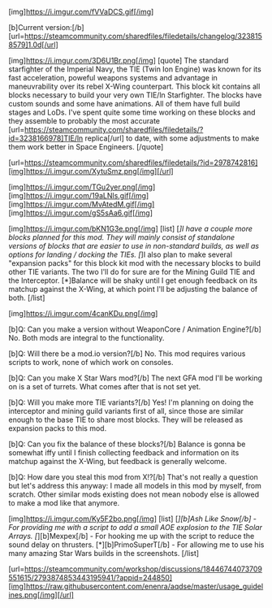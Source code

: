 [img]https://i.imgur.com/fVVaDCS.gif[/img]

[b]Current version:[/b] [url=https://steamcommunity.com/sharedfiles/filedetails/changelog/3238158579]1.0d[/url]

[img]https://i.imgur.com/3D6U1Br.png[/img]
[quote]
The standard starfighter of the Imperial Navy, the TIE (Twin Ion Engine) was known for its fast acceleration, poweful weapons systems and advantage in maneuvrability over its rebel X-Wing counterpart. This block kit contains all blocks necessary to build your very own TIE/ln Starfighter. The blocks have custom sounds and some have animations. All of them have full build stages and LoDs. I've spent quite some time working on these blocks and they assemble to probably the most accurate [url=https://steamcommunity.com/sharedfiles/filedetails/?id=3238166978]TIE/ln replica[/url] to date, with some adjustments to make them work better in Space Engineers.
[/quote]

[url=https://steamcommunity.com/sharedfiles/filedetails/?id=2978742816][img]https://i.imgur.com/XytuSmz.png[/img][/url]


[img]https://i.imgur.com/TGu2yer.png[/img]
[img]https://i.imgur.com/19aLNls.gif[/img]
[img]https://i.imgur.com/MvAtedM.gif[/img]
[img]https://i.imgur.com/gS5sAa6.gif[/img]


[img]https://i.imgur.com/bKN1G3e.png[/img]
[list]
[*]I have a couple more blocks planned for this mod. They will mainly consist of standalone versions of blocks that are easier to use in non-standard builds, as well as options for landing / docking the TIEs.
[*]I also plan to make several "expansion packs" for this block kit mod with the necessary blocks to build other TIE variants. The two I'll do for sure are for the Mining Guild TIE and the Interceptor.
[*]Balance will be shaky until I get enough feedback on its matchup against the X-Wing, at which point I'll be adjusting the balance of both.
[/list]


[img]https://i.imgur.com/4canKDu.png[/img]

[b]Q: Can you make a version without WeaponCore / Animation Engine?[/b]
No. Both mods are integral to the functionality.

[b]Q: Will there be a mod.io version?[/b]
No. This mod requires various scripts to work, none of which work on consoles.

[b]Q: Can you make X Star Wars mod?[/b]
The next GFA mod I'll be working on is a set of turrets. What comes after that is not set yet.

[b]Q: Will you make more TIE variants?[/b]
Yes! I'm planning on doing the interceptor and mining guild variants first of all, since those are similar enough to the base TIE to share most blocks. They will be released as expansion packs to this mod.

[b]Q: Can you fix the balance of these blocks?[/b]
Balance is gonna be somewhat iffy until I finish collecting feedback and information on its matchup against the X-Wing, but feedback is generally welcome.

[b]Q: How dare you steal this mod from X!?[/b]
That's not really a question but let's address this anyway: I made all models in this mod by myself, from scratch. Other similar mods existing does not mean nobody else is allowed to make a mod like that anymore.


[img]https://i.imgur.com/Ky5F2bo.png[/img]
[list]
[*][b]Ash Like Snow[/b] - For providing me with a script to add a small AOE explosion to the TIE Solar Arrays.
[*][b]Mexpex[/b] - For hooking me up with the script to reduce the sound delay on thrusters.
[*][b]PrimoSuperT[/b] - For allowing me to use his many amazing Star Wars builds in the screenshots.
[/list]


[url=https://steamcommunity.com/workshop/discussions/18446744073709551615/2793874853443195941/?appid=244850][img]https://raw.githubusercontent.com/enenra/aqdse/master/usage_guidelines.png[/img][/url]
